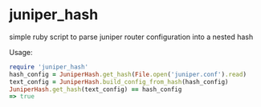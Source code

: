juniper_hash
============

simple ruby script to parse juniper router configuration into a nested hash

Usage: 

```ruby
require 'juniper_hash'
hash_config = JuniperHash.get_hash(File.open('juniper.conf').read)
text_config = JuniperHash.build_config_from_hash(hash_config)
JuniperHash.get_hash(text_config) == hash_config
=> true
```

